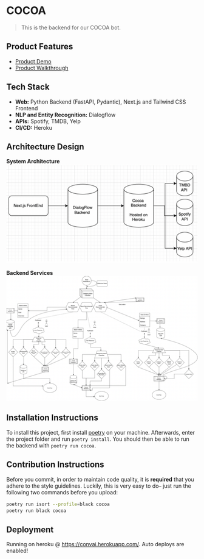# COCOA
> This is the backend for our COCOA bot.

## Product Features
- [Product Demo](https://www.youtube.com/watch?v=7q5QhEqZHBw&ab_channel=RobertKang)
- [Product Walkthrough](https://docs.google.com/presentation/d/1NwLBlXiXcbnBE8y7UPCaglUemoXy7SG_ZJJBgGriaLM/edit?usp=sharing)

## Tech Stack
- **Web:** Python Backend (FastAPI, Pydantic), Next.js and Tailwind CSS Frontend
- **NLP and Entity Recognition:** Dialogflow
- **APIs:** Spotify, TMDB, Yelp
- **CI/CD:** Heroku

## Architecture Design
**System Architecture**
![System Architecture](https://github.com/weirongw23/cocoa/blob/main/sys-architecture.png)

**Backend Services**
![Backend Services](https://github.com/weirongw23/cocoa/blob/main/backend-services.png)

## Installation Instructions

To install this project, first install [poetry](https://python-poetry.org/docs/) on your machine.
Afterwards, enter the project folder and run `poetry install`. You should then be able to run the 
backend with `poetry run cocoa`.

## Contribution Instructions
Before you commit, in order to maintain code quality, it is **required** that you adhere to the style
guidelines. Luckily, this is very easy to do– just run the following two commands before you upload:
```bash
poetry run isort --profile=black cocoa
poetry run black cocoa
```

## Deployment
Running on heroku @ https://convai.herokuapp.com/. Auto deploys are enabled!

